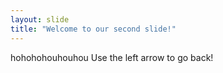 ```yaml
---
layout: slide
title: "Welcome to our second slide!"
---
```

hohohohouhouhou
Use the left arrow to go back!
